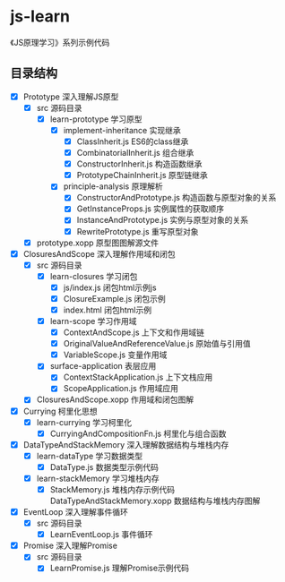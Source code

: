 <!--
 * @Descripttion: 
 * @version: 
 * @Author: Qyc
 * @Date: 2021-05-11 16:13:36
 * @LastEditors: Qyc
 * @LastEditTime: 2021-05-11 16:16:32
-->
# js-learn
《JS原理学习》系列示例代码

## 目录结构
- [x] Prototype 深入理解JS原型
  - [x] src 源码目录
    - [x] learn-prototype 学习原型
      - [x] implement-inheritance 实现继承
        - [x] ClassInherit.js ES6的class继承
        - [x] CombinatorialInherit.js 组合继承
        - [x] ConstructorInherit.js 构造函数继承
        - [x] PrototypeChainInherit.js 原型链继承
      - [x] principle-analysis 原理解析
        - [x] ConstructorAndPrototype.js 构造函数与原型对象的关系
        - [x] GetInstanceProps.js 实例属性的获取顺序
        - [x] InstanceAndPrototype.js 实例与原型对象的关系
        - [x] RewritePrototype.js 重写原型对象
  -[x] prototype.xopp 原型图图解源文件
  
- [x] ClosuresAndScope 深入理解作用域和闭包
  - [x] src 源码目录
    - [x] learn-closures 学习闭包
      - [x] js/index.js 闭包html示例js
      - [x] ClosureExample.js 闭包示例
      - [x] index.html 闭包html示例
    - [x] learn-scope 学习作用域
      - [x] ContextAndScope.js 上下文和作用域链
      - [x] OriginalValueAndReferenceValue.js 原始值与引用值
      - [x] VariableScope.js 变量作用域
    - [x] surface-application 表层应用
      - [x] ContextStackApplication.js 上下文栈应用
      - [x] ScopeApplication.js 作用域应用
  - [x] ClosuresAndScope.xopp 作用域和闭包图解

- [x] Currying 柯里化思想
  - [x] learn-currying 学习柯里化
    -[x] CurryingAndCompositionFn.js 柯里化与组合函数
  
- [x] DataTypeAndStackMemory 深入理解数据结构与堆栈内存
  - [x] learn-dataType 学习数据类型
    - [x] DataType.js 数据类型示例代码
  - [x] learn-stackMemory 学习堆栈内存
    - [x] StackMemory.js 堆栈内存示例代码 
  DataTypeAndStackMemory.xopp 数据结构与堆栈内存图解
      
- [x] EventLoop 深入理解事件循环
  - [x] src 源码目录
    - [x] LearnEventLoop.js 事件循环
  
- [x] Promise 深入理解Promise
  - [x] src 源码目录 
    - [x] LearnPromise.js 理解Promise示例代码
